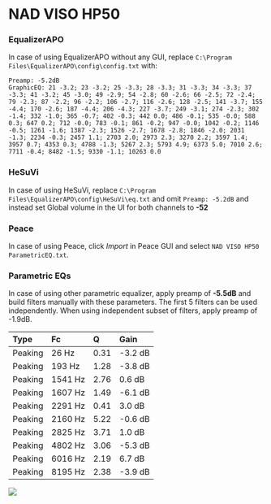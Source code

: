 # NAD VISO HP50

### EqualizerAPO
In case of using EqualizerAPO without any GUI, replace `C:\Program Files\EqualizerAPO\config\config.txt`
with:
```
Preamp: -5.2dB
GraphicEQ: 21 -3.2; 23 -3.2; 25 -3.3; 28 -3.3; 31 -3.3; 34 -3.3; 37 -3.3; 41 -3.2; 45 -3.0; 49 -2.9; 54 -2.8; 60 -2.6; 66 -2.5; 72 -2.4; 79 -2.3; 87 -2.2; 96 -2.2; 106 -2.7; 116 -2.6; 128 -2.5; 141 -3.7; 155 -4.4; 170 -2.6; 187 -4.4; 206 -4.3; 227 -3.7; 249 -3.1; 274 -2.3; 302 -1.4; 332 -1.0; 365 -0.7; 402 -0.3; 442 0.0; 486 -0.1; 535 -0.0; 588 0.3; 647 0.2; 712 -0.0; 783 -0.1; 861 -0.2; 947 -0.0; 1042 -0.2; 1146 -0.5; 1261 -1.6; 1387 -2.3; 1526 -2.7; 1678 -2.8; 1846 -2.0; 2031 -1.3; 2234 -0.3; 2457 1.1; 2703 2.0; 2973 2.3; 3270 2.2; 3597 1.4; 3957 0.7; 4353 0.3; 4788 -1.3; 5267 2.3; 5793 4.9; 6373 5.0; 7010 2.6; 7711 -0.4; 8482 -1.5; 9330 -1.1; 10263 0.0
```

### HeSuVi
In case of using HeSuVi, replace `C:\Program Files\EqualizerAPO\config\HeSuVi\eq.txt` and omit `Preamp:
-5.2dB` and instead set Global volume in the UI for both channels to **-52**

### Peace
In case of using Peace, click *Import* in Peace GUI and select `NAD VISO HP50 ParametricEQ.txt`.

### Parametric EQs
In case of using other parametric equalizer, apply preamp of **-5.5dB** and build filters manually
with these parameters. The first 5 filters can be used independently.
When using independent subset of filters, apply preamp of -1.9dB.

| Type    | Fc      |    Q | Gain    |
|:--------|:--------|:-----|:--------|
| Peaking | 26 Hz   | 0.31 | -3.2 dB |
| Peaking | 193 Hz  | 1.28 | -3.8 dB |
| Peaking | 1541 Hz | 2.76 | 0.6 dB  |
| Peaking | 1607 Hz | 1.49 | -6.1 dB |
| Peaking | 2291 Hz | 0.41 | 3.0 dB  |
| Peaking | 2160 Hz | 5.22 | -0.6 dB |
| Peaking | 2825 Hz | 3.71 | 1.0 dB  |
| Peaking | 4802 Hz | 3.06 | -5.3 dB |
| Peaking | 6016 Hz | 2.19 | 6.7 dB  |
| Peaking | 8195 Hz | 2.38 | -3.9 dB |

![](https://raw.githubusercontent.com/jaakkopasanen/AutoEq/master/results/innerfidelity/sbaf-serious/NAD%20VISO%20HP50/NAD%20VISO%20HP50.png)